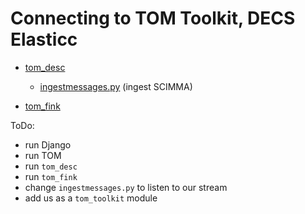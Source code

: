 # Connecting to TOM Toolkit, DECS Elasticc

- [tom_desc](https://github.com/LSSTDESC/tom_desc)
    - [ingestmessages.py](https://github.com/LSSTDESC/tom_desc/blob/main/stream/management/commands/ingestmessages.py) (ingest SCIMMA)

- [tom_fink](https://github.com/TOMToolkit/tom_fink/blob/main/tom_fink/fink.py)

ToDo:

- run Django
- run TOM
- run `tom_desc`
- run `tom_fink`
- change `ingestmessages.py` to listen to our stream
- add us as a `tom_toolkit` module
